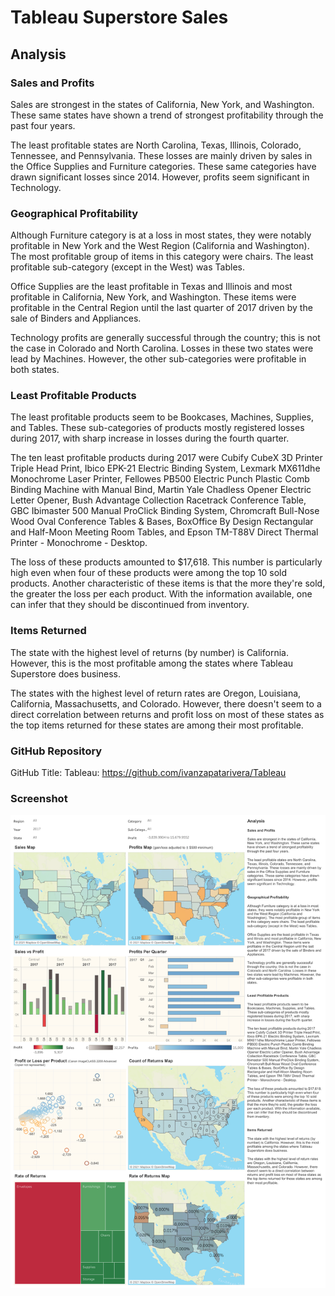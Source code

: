 # Tableau Superstore Sales

## Analysis

### Sales and Profits

Sales are strongest in the states of California, New York, and Washington. These same states have shown a trend of strongest profitability through the past four years.

The least profitable states are North Carolina, Texas, Illinois, Colorado, Tennessee, and Pennsylvania. These losses are mainly driven by sales in the Office Supplies and Furniture categories. These same categories have drawn significant losses since 2014. However, profits seem significant in Technology.


### Geographical Profitability

Although Furniture category is at a loss in most states, they were notably profitable in New York and the West Region (California and Washington). The most profitable group of items in this category were chairs. The least profitable sub-category (except in the West) was Tables.

Office Supplies are the least profitable in Texas and Illinois and most profitable in California, New York, and Washington. These items were profitable in the Central Region until the last quarter of 2017 driven by the sale of Binders and Appliances. 

Technology profits are generally successful through the country; this is not the case in Colorado and North Carolina. Losses in these two states were lead by Machines. However, the other sub-categories were profitable in both states.


### Least Profitable Products

The least profitable products seem to be Bookcases, Machines, Supplies, and Tables. These sub-categories of products mostly registered losses during 2017, with sharp increase in losses during the fourth quarter. 

The ten least profitable products during 2017 were Cubify CubeX 3D Printer Triple Head Print, Ibico EPK-21 Electric Binding System, Lexmark MX611dhe Monochrome Laser Printer, Fellowes PB500 Electric Punch Plastic Comb Binding Machine with Manual Bind, Martin Yale Chadless Opener Electric Letter Opener, Bush Advantage Collection Racetrack Conference Table, GBC Ibimaster 500 Manual ProClick Binding System, Chromcraft Bull-Nose Wood Oval Conference Tables & Bases, BoxOffice By Design Rectangular and Half-Moon Meeting Room Tables, and Epson TM-T88V Direct Thermal Printer - Monochrome - Desktop.

The loss of these products amounted to $17,618. This number is particularly high even when four of these products were among the top 10 sold products. Another characteristic of these items is that the more they're sold, the greater the loss per each product. With the information available, one can infer that they should be discontinued from inventory.


### Items Returned

The state with the highest level of returns (by number) is California. However, this is the most profitable among the states where Tableau Superstore does business. 

The states with the highest level of return rates are Oregon, Louisiana, California, Massachusetts, and Colorado. However, there doesn't seem to a direct correlation between returns and profit loss on most of these states as the top items returned for these states are among their most profitable.

### GitHub Repository

GitHub Title: Tableau: https://github.com/ivanzapatarivera/Tableau


### Screenshot

![Getting_Started](screenshot.PNG)
